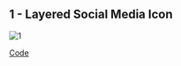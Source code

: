 ##  1 - Layered Social Media Icon
![1](gif.gif)


[Code](https://github.com/carolinacsz/css-projects/tree/master/layered-social-media-icon)